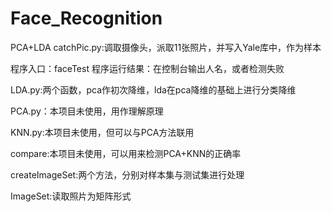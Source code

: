 # Face_Recognition
PCA+LDA
catchPic.py:调取摄像头，派取11张照片，并写入Yale库中，作为样本

程序入口：faceTest
程序运行结果：在控制台输出人名，或者检测失败

LDA.py:两个函数，pca作初次降维，lda在pca降维的基础上进行分类降维

PCA.py：本项目未使用，用作理解原理

KNN.py:本项目未使用，但可以与PCA方法联用

compare:本项目未使用，可以用来检测PCA+KNN的正确率

createImageSet:两个方法，分别对样本集与测试集进行处理

ImageSet:读取照片为矩阵形式

